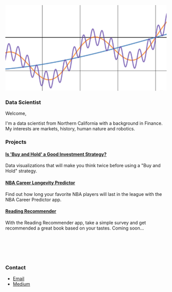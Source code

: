 ![](cos_curves.PNG)

### Data Scientist

Welcome,

I'm a data scientist from Northern California with a background in Finance. My interests are markets, history, human nature and robotics.

### Projects


#### [Is 'Buy and Hold' a Good Investment Strategy?](buy_and_hold)
Data visualizations that will make you think twice before using a "Buy and Hold" strategy.

#### [NBA Career Longevity Predictor](nba_career)
Find out how long your favorite NBA players will last in the league with the NBA Career Predictor app.

#### [Reading Recommender](read_rec)
With the Reading Recommender app, take a simple survey and get recommended a great book based on your tastes. Coming soon...

<br><br>
<br><br>

### Contact
- [Email](mailto:carteri246gmail.com)
- [Medium](https://medium.com/@daniel_carter)
